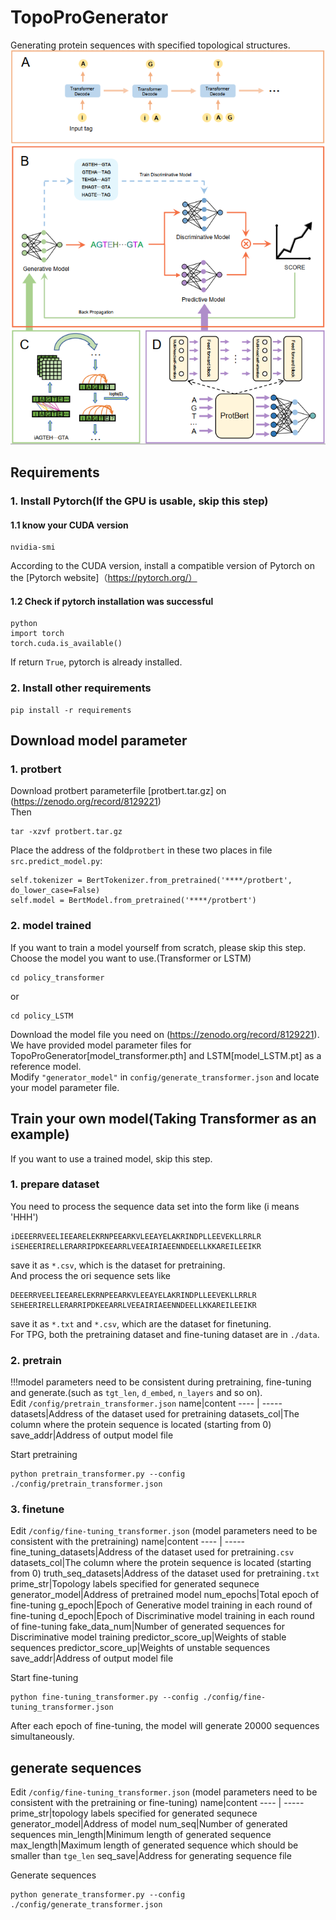 # TopoProGenerator
Generating protein sequences with specified topological structures.
![frame](https://github.com/AI-ProteinGroup/TopoProGenerator/blob/main/frame1.png)


## Requirements
### 1. Install Pytorch(If the GPU is usable, skip this step)
#### 1.1 know your CUDA version<br>
```
nvidia-smi
```
According to the CUDA version, install a compatible version of Pytorch on the [Pytorch website]（https://pytorch.org/）
#### 1.2 Check if pytorch installation was successful
```
python
import torch
torch.cuda.is_available()
```
If return `True`, pytorch is already installed.

### 2. Install other requirements
```
pip install -r requirements
```

## Download model parameter
### 1. protbert
Download protbert parameterfile [protbert.tar.gz] on (https://zenodo.org/record/8129221)<br>
Then
```
tar -xzvf protbert.tar.gz
```
Place the address of the fold`protbert` in these two places in file `src.predict_model.py`:
```
self.tokenizer = BertTokenizer.from_pretrained('****/protbert', do_lower_case=False)
self.model = BertModel.from_pretrained('****/protbert')
```
### 2. model trained
If you want to train a model yourself from scratch, please skip this step.<br>
Choose the model you want to use.(Transformer or LSTM)
```
cd policy_transformer
```
or
```
cd policy_LSTM
```
Download the model file you need on (https://zenodo.org/record/8129221).<br>
We have provided model parameter files for TopoProGenerator[model_transformer.pth] and LSTM[model_LSTM.pt] as a reference model.<br>
Modify `"generator_model"` in `config/generate_transformer.json` and locate your model parameter file.

## Train your own model(Taking Transformer as an example)
If you want to use a trained model, skip this step.<br>
### 1. prepare dataset
You need to process the sequence data set into the form like (i means 'HHH')
```
iDEEERRVEELIEEARELEKRNPEEARKVLEEAYELAKRINDPLLEEVEKLLRRLR
iSEHEERIRELLERARRIPDKEEARRLVEEAIRIAEENNDEELLKKAREILEEIKR
```
save it as `*.csv`, which is the dataset for pretraining.<br>
And process the ori sequence sets like
```
DEEERRVEELIEEARELEKRNPEEARKVLEEAYELAKRINDPLLEEVEKLLRRLR
SEHEERIRELLERARRIPDKEEARRLVEEAIRIAEENNDEELLKKAREILEEIKR
```
save it as `*.txt` and `*.csv`, which are the dataset for finetuning.<br>
For TPG, both the pretraining dataset and fine-tuning dataset are in `./data`.
### 2. pretrain
!!!model parameters need to be consistent during pretraining, fine-tuning and generate.(such as `tgt_len`, `d_embed`, `n_layers` and so on).<br>
Edit `/config/pretrain_transformer.json` 
name|content
---- | -----
datasets|Address of the dataset used for pretraining
datasets_col|The column where the protein sequence is located (starting from 0)
save_addr|Address of output model file

Start pretraining
```
python pretrain_transformer.py --config ./config/pretrain_transformer.json
```

### 3. finetune
Edit `/config/fine-tuning_transformer.json` (model parameters need to be consistent with the pretraining)
name|content
---- | -----
fine_tuning_datasets|Address of the dataset used for pretraining`.csv`
datasets_col|The column where the protein sequence is located (starting from 0)
truth_seq_datasets|Address of the dataset used for pretraining`.txt`
prime_str|Topology labels specified for generated sequnece
generator_model|Address of pretrained model
num_epochs|Total epoch of fine-tuning
g_epoch|Epoch of Generative model training in each round of fine-tuning
d_epoch|Epoch of Discriminative model training in each round of fine-tuning
fake_data_num|Number of generated sequences for Discriminative model training
predictor_score_up|Weights of stable sequences
predictor_score_up|Weights of unstable sequences
save_addr|Address of output model file

Start fine-tuning
```
python fine-tuning_transformer.py --config ./config/fine-tuning_transformer.json
```
After each epoch of fine-tuning, the model will generate 20000 sequences simultaneously.

## generate sequences
Edit `/config/fine-tuning_transformer.json` (model parameters need to be consistent with the pretraining or fine-tuning)
name|content
---- | -----
prime_str|topology labels specified for generated sequnece
generator_model|Address of model
num_seq|Number of generated sequences
min_length|Minimum length of generated sequence
max_length|Maximum length of generated sequence which should be smaller than `tge_len`
seq_save|Address for generating sequence file

Generate sequences
```
python generate_transformer.py --config ./config/generate_transformer.json
```












